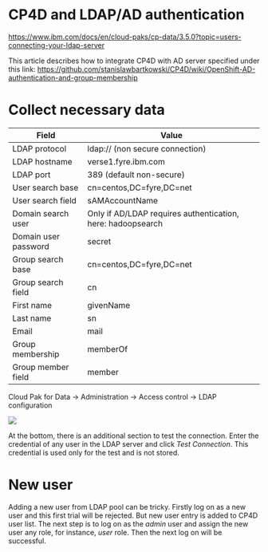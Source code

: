 # CP4D and LDAP/AD authentication

https://www.ibm.com/docs/en/cloud-paks/cp-data/3.5.0?topic=users-connecting-your-ldap-server

This article describes how to integrate CP4D with AD server specified under this link: https://github.com/stanislawbartkowski/CP4D/wiki/OpenShift-AD-authentication-and-group-membership

# Collect necessary data

| Field | Value
| ---- | ----
| LDAP protocol | ldap:// (non secure connection)
| LDAP hostname | verse1.fyre.ibm.com
| LDAP port | 389 (default non-secure)
| User search base | cn=centos,DC=fyre,DC=net
| User search field | sAMAccountName
| Domain search user | Only if AD/LDAP requires authentication, here: hadoopsearch
| Domain user password | secret
| Group search base | cn=centos,DC=fyre,DC=net
| Group search field | cn
| First name | givenName
| Last name | sn
| Email | mail
| Group membership | memberOf
| Group member field | member

Cloud Pak for Data -> Administration -> Access control -> LDAP configuration <br>


![](https://github.com/stanislawbartkowski/CP4D/blob/main/img/Zrzut%20ekranu%20z%202021-06-16%2012-31-07.png)

At the bottom, there is an additional section to test the connection. Enter the credential of any user in the LDAP server and click *Test Connection*. This credential is used only for the test and is not stored.

# New user

Adding a new user from LDAP pool can be tricky. Firstly log on as a new user and this first trial will be rejected. But new user entry is added to CP4D user list. The next step is to log on as the *admin* user and assign the new user any role, for instance, *user* role. Then the next log on will be successful.